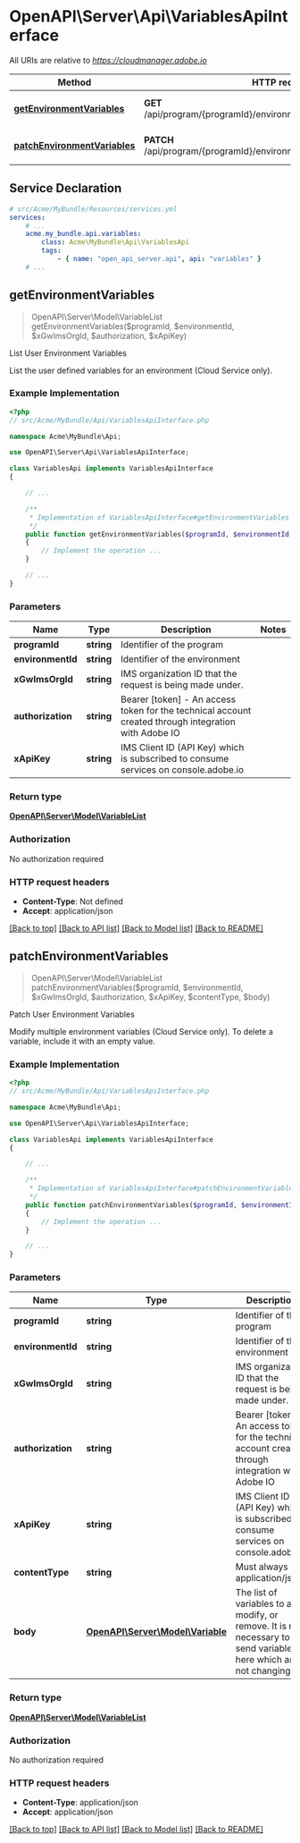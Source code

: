 # OpenAPI\Server\Api\VariablesApiInterface

All URIs are relative to *https://cloudmanager.adobe.io*

Method | HTTP request | Description
------------- | ------------- | -------------
[**getEnvironmentVariables**](VariablesApiInterface.md#getEnvironmentVariables) | **GET** /api/program/{programId}/environment/{environmentId}/variables | List User Environment Variables
[**patchEnvironmentVariables**](VariablesApiInterface.md#patchEnvironmentVariables) | **PATCH** /api/program/{programId}/environment/{environmentId}/variables | Patch User Environment Variables


## Service Declaration
```yaml
# src/Acme/MyBundle/Resources/services.yml
services:
    # ...
    acme.my_bundle.api.variables:
        class: Acme\MyBundle\Api\VariablesApi
        tags:
            - { name: "open_api_server.api", api: "variables" }
    # ...
```

## **getEnvironmentVariables**
> OpenAPI\Server\Model\VariableList getEnvironmentVariables($programId, $environmentId, $xGwImsOrgId, $authorization, $xApiKey)

List User Environment Variables

List the user defined variables for an environment (Cloud Service only).

### Example Implementation
```php
<?php
// src/Acme/MyBundle/Api/VariablesApiInterface.php

namespace Acme\MyBundle\Api;

use OpenAPI\Server\Api\VariablesApiInterface;

class VariablesApi implements VariablesApiInterface
{

    // ...

    /**
     * Implementation of VariablesApiInterface#getEnvironmentVariables
     */
    public function getEnvironmentVariables($programId, $environmentId, $xGwImsOrgId, $authorization, $xApiKey)
    {
        // Implement the operation ...
    }

    // ...
}
```

### Parameters

Name | Type | Description  | Notes
------------- | ------------- | ------------- | -------------
 **programId** | **string**| Identifier of the program |
 **environmentId** | **string**| Identifier of the environment |
 **xGwImsOrgId** | **string**| IMS organization ID that the request is being made under. |
 **authorization** | **string**| Bearer [token] - An access token for the technical account created through integration with Adobe IO |
 **xApiKey** | **string**| IMS Client ID (API Key) which is subscribed to consume services on console.adobe.io |

### Return type

[**OpenAPI\Server\Model\VariableList**](../Model/VariableList.md)

### Authorization

No authorization required

### HTTP request headers

 - **Content-Type**: Not defined
 - **Accept**: application/json

[[Back to top]](#) [[Back to API list]](../../README.md#documentation-for-api-endpoints) [[Back to Model list]](../../README.md#documentation-for-models) [[Back to README]](../../README.md)

## **patchEnvironmentVariables**
> OpenAPI\Server\Model\VariableList patchEnvironmentVariables($programId, $environmentId, $xGwImsOrgId, $authorization, $xApiKey, $contentType, $body)

Patch User Environment Variables

Modify multiple environment variables (Cloud Service only). To delete a variable, include it with an empty value.

### Example Implementation
```php
<?php
// src/Acme/MyBundle/Api/VariablesApiInterface.php

namespace Acme\MyBundle\Api;

use OpenAPI\Server\Api\VariablesApiInterface;

class VariablesApi implements VariablesApiInterface
{

    // ...

    /**
     * Implementation of VariablesApiInterface#patchEnvironmentVariables
     */
    public function patchEnvironmentVariables($programId, $environmentId, $xGwImsOrgId, $authorization, $xApiKey, $contentType, array $body)
    {
        // Implement the operation ...
    }

    // ...
}
```

### Parameters

Name | Type | Description  | Notes
------------- | ------------- | ------------- | -------------
 **programId** | **string**| Identifier of the program |
 **environmentId** | **string**| Identifier of the environment |
 **xGwImsOrgId** | **string**| IMS organization ID that the request is being made under. |
 **authorization** | **string**| Bearer [token] - An access token for the technical account created through integration with Adobe IO |
 **xApiKey** | **string**| IMS Client ID (API Key) which is subscribed to consume services on console.adobe.io |
 **contentType** | **string**| Must always be application/json |
 **body** | [**OpenAPI\Server\Model\Variable**](../Model/Variable.md)| The list of variables to add, modify, or remove. It is not necessary to send variables here which are not changing. |

### Return type

[**OpenAPI\Server\Model\VariableList**](../Model/VariableList.md)

### Authorization

No authorization required

### HTTP request headers

 - **Content-Type**: application/json
 - **Accept**: application/json

[[Back to top]](#) [[Back to API list]](../../README.md#documentation-for-api-endpoints) [[Back to Model list]](../../README.md#documentation-for-models) [[Back to README]](../../README.md)

